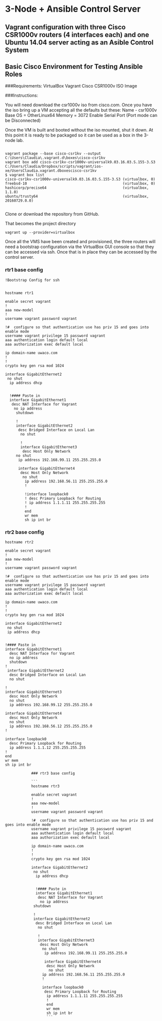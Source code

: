 # 3-Node + Ansible Control Server
## Vagrant configuration with three Cisco CSR1000v routers (4 interfaces each) and one Ubuntu 14.04 server acting as an Asible Control System 
## Basic Cisco Environment for Testing Ansible Roles

###Requirements:
VirtualBox
Vagrant
Cisco CSR1000v ISO Image

###Instructions:

You will need download the csr1000v iso from cisco.com.
Once you have the iso bring up a VM accepting all the defaults but these:
Name - csr1000v
Base OS = OtherLinux64
Memory = 3072
Enable Serial Port (Port mode can be Disconnected)

Once the VM is built and booted without the iso mounted, shut it down.
At this point it is ready to be packaged so it can be used as a box in the 3-node lab.

```

vagrant package --base cisco-csr1kv --output C:\Users\Claudia\.vagrant.d\boxes\cisco-csr1kv
vagrant box add cisco-csr1kv-csr1000v-universalk9.03.16.03.S.155-3.S3  C:/Users/Claudia/Dropbox/scripts/vagrant/ios-xe/UsersClaudia.vagrant.dboxescisco-csr1kv
$ vagrant box list
cisco-csr1kv-csr1000v-universalk9.03.16.03.S.155-3.S3 (virtualbox, 0)
freebsd-10                                            (virtualbox, 0)
hashicorp/precise64                                   (virtualbox, 1.1.0)
ubuntu/trusty64                                       (virtualbox, 20160729.0.0)


```

Clone or download the repository from GitHub.

That becomes the project directory

```
vagrant up --provider=virtualbox

```

Once all the VMS have been created and provisioned, the three routers will need a bootstrap configuration via the VirtualBox GUI console so that they can be accessed via ssh.  Once that is in place they can be accessed by the control server.


### rtr1 base config

```
!Bootstrap Config for ssh


hostname rtr1

enable secret vagrant
!
aaa new-model
!
username vagrant password vagrant

!#  configure so that authentication use has priv 15 and goes into enable mode
username vagrant privilege 15 password vagrant
aaa authentication login default local
aaa authorization exec default local

ip domain-name uwaco.com
!
!
crypto key gen rsa mod 1024

interface GigabitEthernet2
 no shut
  ip address dhcp


  !#### Paste in
  interface GigabitEthernet1
   desc NAT Interface for Vagrant
    no ip address
     shutdown

     !
     interface GigabitEthernet2
      desc Bridged Interface on Local Lan
       no shut

       !
       interface GigabitEthernet3
        desc Host Only Network
	 no shut
	  ip address 192.168.99.11 255.255.255.0

	  interface GigabitEthernet4
	   desc Host Only Network
	    no shut
	     ip address 192.168.56.11 255.255.255.0
	     !

	     !interface loopback0
	     ! desc Primary Loopback for Routing
	     ! ip address 1.1.1.11 255.255.255.255
	     !
	     end
	     wr mem
	     sh ip int br
```


### rtr2 base config

```
hostname rtr2

enable secret vagrant
!
aaa new-model
!
username vagrant password vagrant

!#  configure so that authentication use has priv 15 and goes into enable mode
username vagrant privilege 15 password vagrant
aaa authentication login default local
aaa authorization exec default local

ip domain-name uwaco.com
!
!
crypto key gen rsa mod 1024

interface GigabitEthernet2
 no shut
 ip address dhcp


!#### Paste in
interface GigabitEthernet1
  desc NAT Interface for Vagrant
  no ip address
  shutdown
!
 interface GigabitEthernet2
  desc Bridged Interface on Local Lan
  no shut

!
interface GigabitEthernet3
  desc Host Only Network
  no shut
  ip address 192.168.99.12 255.255.255.0

interface GigabitEthernet4
  desc Host Only Network
  no shut
  ip address 192.168.56.12 255.255.255.0
!

interface loopback0
  desc Primary Loopback for Routing
  ip address 1.1.1.12 255.255.255.255
!
end
wr mem
sh ip int br
```

			    ### rtr3 base config

			    ```
			    hostname rtr3

			    enable secret vagrant
			    !
			    aaa new-model
			    !
			    username vagrant password vagrant

			    !#  configure so that authentication use has priv 15 and goes into enable mode
			    username vagrant privilege 15 password vagrant
			    aaa authentication login default local
			    aaa authorization exec default local

			    ip domain-name uwaco.com
			    !
			    !
			    crypto key gen rsa mod 1024

			    interface GigabitEthernet2
			     no shut
			      ip address dhcp


			      !#### Paste in
			      interface GigabitEthernet1
			       desc NAT Interface for Vagrant
			        no ip address
				 shutdown

				 !
				 interface GigabitEthernet2
				  desc Bridged Interface on Local Lan
				   no shut

				   !
				   interface GigabitEthernet3
				    desc Host Only Network
				     no shut
				      ip address 192.168.99.11 255.255.255.0

				      interface GigabitEthernet4
				       desc Host Only Network
				        no shut
					 ip address 192.168.56.11 255.255.255.0
					 !

					 interface loopback0
					  desc Primary Loopback for Routing
					   ip address 1.1.1.11 255.255.255.255
					   !
					   end
					   wr mem
					   sh ip int br
					   ```




